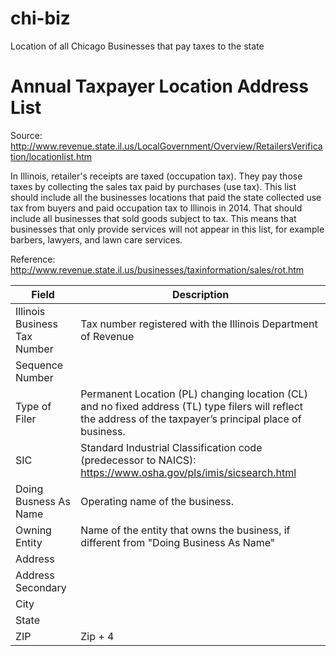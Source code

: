# chi-biz
Location of all Chicago Businesses that pay taxes to the state

# Annual Taxpayer Location Address List
Source: http://www.revenue.state.il.us/LocalGovernment/Overview/RetailersVerification/locationlist.htm

In Illinois, retailer's receipts are taxed (occupation tax). They pay those taxes by collecting the sales tax paid by purchases (use tax). This list should include all the businesses locations that paid the state collected use tax from buyers and paid occupation tax to Illinois in 2014. That should include all businesses that sold goods subject to tax. This means that businesses that only provide services will not appear in this list, for example barbers, lawyers, and lawn care services.

Reference: http://www.revenue.state.il.us/businesses/taxinformation/sales/rot.htm

 Field	| Description 
-------|-------------
Illinois Business Tax Number	| Tax number registered with the Illinois Department of Revenue 
Sequence Number	| 
Type of Filer	| Permanent Location (PL) changing location (CL) and no fixed address (TL) type filers will reflect the address of the taxpayer’s principal place of business. 
SIC	| Standard Industrial Classification code (predecessor to NAICS): https://www.osha.gov/pls/imis/sicsearch.html 
Doing Busness As Name	|Operating name of the business. 
Owning Entity |	Name of the entity that owns the business, if different from "Doing Business As Name" 
Address	|
Address Secondary	|
City	|
State	|
ZIP	| Zip + 4
